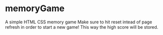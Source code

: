 # memoryGame
A simple HTML CSS memory game
Make sure to hit reset intead of page refresh in order to start a new game! This way the high score will be stored.
